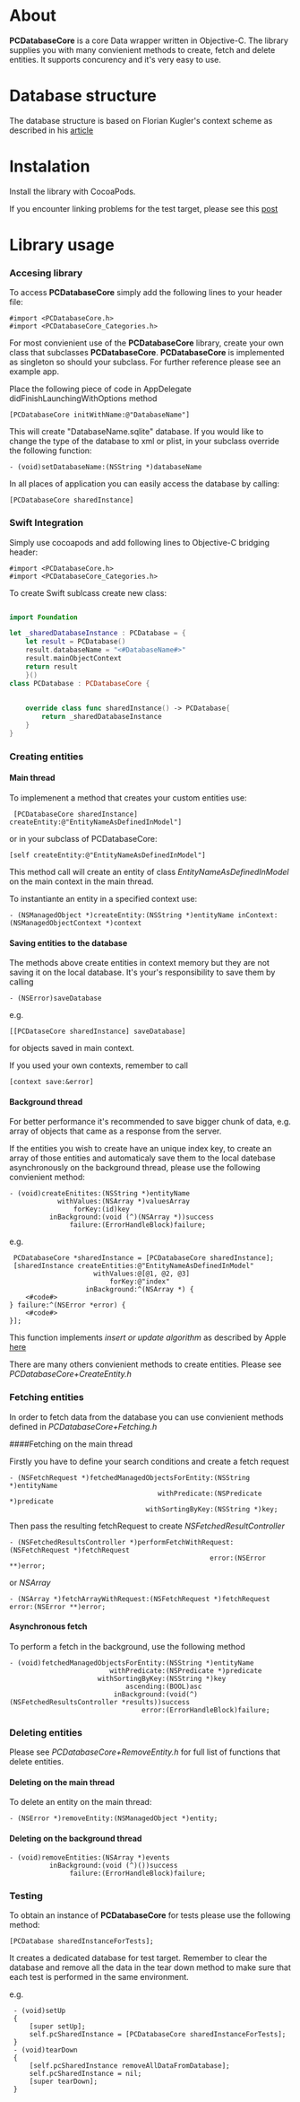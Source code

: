 

# About
**PCDatabaseCore** is a core Data wrapper written in Objective-C. The library supplies you with many convienient methods to create, fetch and delete entities. It supports concurency and it's very easy to use.    


# Database structure

The database structure is based on Florian Kugler's context scheme as described in his
[article](http://floriankugler.com/blog/2013/4/2/the-concurrent-core-data-stack)


# Instalation

Install the library with CocoaPods.

If you encounter linking problems for the test target, please see this [post](http://stackoverflow.com/questions/14512792/libraries-not-found-when-using-cocoapods-with-ios-logic-tests)



# Library usage  

### Accesing library

To access **PCDatabaseCore** simply add the following lines to your header file:
    
	#import <PCDatabaseCore.h>
	#import <PCDatabaseCore_Categories.h>
	


For most convienient use of the **PCDatabaseCore** library, create your own class that subclasses **PCDatabaseCore**. **PCDatabaseCore** is implemented as singleton so should your subclass. For further reference please see an example app.

Place the following piece of code in AppDelegate didFinishLaunchingWithOptions method

    [PCDatabaseCore initWithName:@"DatabaseName"]

This will create "DatabaseName.sqlite" database.
If you would like to change the type of the database to xml or plist, in your subclass override the following function:

	- (void)setDatabaseName:(NSString *)databaseName
  
 
In all places of application you can easily access the database by calling:

    [PCDatabaseCore sharedInstance]

### Swift Integration

Simply use cocoapods and add following lines to Objective-C bridging header:

	#import <PCDatabaseCore.h>
	#import <PCDatabaseCore_Categories.h>
   
To create Swift sublcass create new class:

```Swift

import Foundation

let _sharedDatabaseInstance : PCDatabase = {
    let result = PCDatabase()
    result.databaseName = "<#DatabaseName#>"
    result.mainObjectContext
    return result
    }()
class PCDatabase : PCDatabaseCore {
    
    
    override class func sharedInstance() -> PCDatabase{
        return _sharedDatabaseInstance
    }
}
```
   
### Creating entities
#### Main thread
To implemenent a method that creates your custom entities use:
     
	 [PCDatabaseCore sharedInstance] createEntity:@"EntityNameAsDefinedInModel"]

or in your subclass of PCDatabaseCore: 

    [self createEntity:@"EntityNameAsDefinedInModel"]

This method call will create an entity of class *EntityNameAsDefinedInModel* on the main context in the main thread. 

To instantiante an entity in a specified context use:
    
	- (NSManagedObject *)createEntity:(NSString *)entityName inContext:(NSManagedObjectContext *)context 

#### Saving entities to the database

The methods above create entities in context memory but they are not saving it on the local database. It's your's responsibility to save them by calling

    - (NSError)saveDatabase 

e.g.
   
    [[PCDataseCore sharedInstance] saveDatabase] 

for objects saved in main context.

If you used your own contexts, remember to call 

	[context save:&error]
	

#### Background thread

For better performance it's recommended to save bigger chunk of data, e.g. array of objects that came as a response from the server. 

If the entities you wish to create have an unique index key, to create an array of those entities and automaticaly save them to the local datebase asynchronously on the background thread, please use the following convienient method:

	- (void)createEnitites:(NSString *)entityName
	            withValues:(NSArray *)valuesArray
	                forKey:(id)key
	          inBackground:(void (^)(NSArray *))success
	               failure:(ErrorHandleBlock)failure;


e.g.
     
	 PCDatabaseCore *sharedInstance = [PCDatabaseCore sharedInstance];
	 [sharedInstance createEntities:@"EntityNameAsDefinedInModel"
	 					 withValues:@[@1, @2, @3]
						 	 forKey:@"index"
					   inBackground:^(NSArray *) {
        <#code#>
    } failure:^(NSError *error) {
        <#code#>
    }];


This function implements *insert or update algorithm* as described by Apple [here](https://developer.apple.com/library/ios/documentation/Cocoa/Conceptual/CoreData/Articles/cdImporting.html)   

There are many others convienient methods to create entities. Please see  *PCDatabaseCore+CreateEntity.h*

### Fetching entities
In order to fetch data from the database you can use convienient methods defined in *PCDatabaseCore+Fetching.h* 

####Fetching on the main thread

Firstly you have to define your search conditions and create a fetch request

    - (NSFetchRequest *)fetchedManagedObjectsForEntity:(NSString *)entityName
	                                     withPredicate:(NSPredicate *)predicate
	                                  withSortingByKey:(NSString *)key;

Then pass the resulting fetchRequest to create *NSFetchedResultController*
	
	- (NSFetchedResultsController *)performFetchWithRequest:(NSFetchRequest *)fetchRequest
	                                                  error:(NSError **)error;

or *NSArray*
  
	- (NSArray *)fetchArrayWithRequest:(NSFetchRequest *)fetchRequest error:(NSError **)error;
    

#### Asynchronous fetch

To perform a fetch in the background, use the following method

    - (void)fetchedManagedObjectsForEntity:(NSString *)entityName
                             withPredicate:(NSPredicate *)predicate
                          withSortingByKey:(NSString *)key
                                 ascending:(BOOL)asc
                              inBackground:(void(^)(NSFetchedResultsController *results))success
                                     error:(ErrorHandleBlock)failure;
    

### Deleting entities

Please see *PCDatabaseCore+RemoveEntity.h* for full list of functions that delete entities.

#### Deleting on the main thread

To delete an entity on the main thread:
	
	- (NSError *)removeEntity:(NSManagedObject *)entity;
    

#### Deleting on the background thread

    - (void)removeEntities:(NSArray *)events
       	 	  inBackground:(void (^)())success
              	   failure:(ErrorHandleBlock)failure;


### Testing

To obtain an instance of **PCDatabaseCore** for tests please use the following method:

    
	[PCDatabase sharedInstanceForTests];

It creates a dedicated database for test target. Remember to clear the database and remove all the data in the tear down method to make sure that each test is performed in the same environment.   

e.g.

	 - (void)setUp
	 {
	     [super setUp];
	     self.pcSharedInstance = [PCDatabaseCore sharedInstanceForTests];
	 }
	 - (void)tearDown
	 {
	     [self.pcSharedInstance removeAllDataFromDatabase];
	     self.pcSharedInstance = nil;
	     [super tearDown];
	 }
